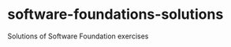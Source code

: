 software-foundations-solutions
==============================

Solutions of Software Foundation exercises
